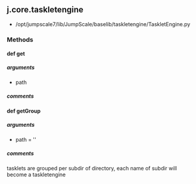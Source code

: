 ## j.core.taskletengine

- /opt/jumpscale7/lib/JumpScale/baselib/taskletengine/TaskletEngine.py

### Methods

#### def get 
##### arguments

- path

##### comments

#### def getGroup 
##### arguments

- path = ''

##### comments

tasklets are grouped per subdir of directory, each name of subdir will become a taskletengine

